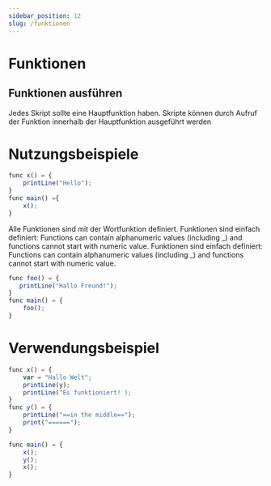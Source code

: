 ```yaml
---
sidebar_position: 12
slug: /funktionen
---
```


# Funktionen

## Funktionen ausführen

Jedes Skript sollte eine Hauptfunktion haben. Skripte können durch Aufruf der Funktion innerhalb der Hauptfunktion ausgeführt werden

# Nutzungsbeispiele

```jsx
func x() = {
    printLine("Hello");
}
func main() ={
    x();
}
```

Alle Funktionen sind mit der Wortfunktion definiert. Funktionen sind einfach definiert: Functions can contain alphanumeric values (including \_) and functions cannot start with numeric value. Funktionen sind einfach definiert: Functions can contain alphanumeric values (including \_) and functions cannot start with numeric value.

```jsx
func foo() = {
   printLine("Hallo Freund!");
}
func main() = {
    foo();
}
```

# Verwendungsbeispiel

```jsx
func x() = {
    var = "Hallo Welt";
    printLine(y);
    printLine("Es funktioniert! );
}
func y() = {
    printLine("==in the middle==");
    print("======");
}

func main() = {
    x();
    y();
    x();
}
```
